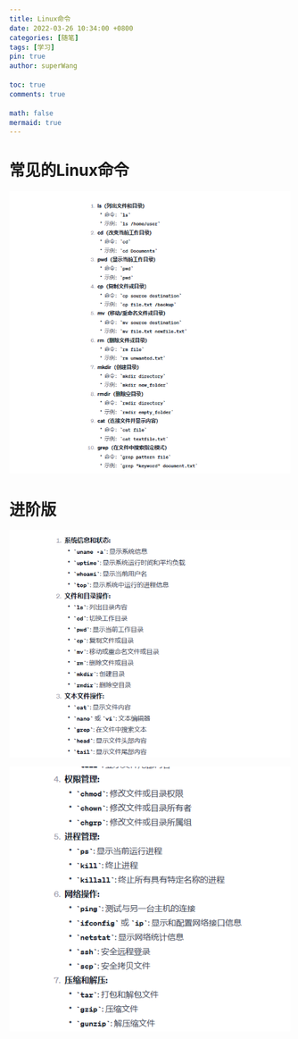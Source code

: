 ```yaml
---
title: Linux命令
date: 2022-03-26 10:34:00 +0800
categories: [随笔]
tags: [学习]
pin: true
author: superWang

toc: true
comments: true

math: false
mermaid: true
---
```




# 常见的Linux命令

![image-20240106111209911](../assets/blog_res/2024-01-06-linux命令学习.assets/image-20240106111209911.png)

# 进阶版

![image-20240106111256454](../assets/blog_res/2024-01-06-linux命令学习.assets/image-20240106111256454.png) 

![image-20240106111309459](../assets/blog_res/2024-01-06-linux命令学习.assets/image-20240106111309459.png)

